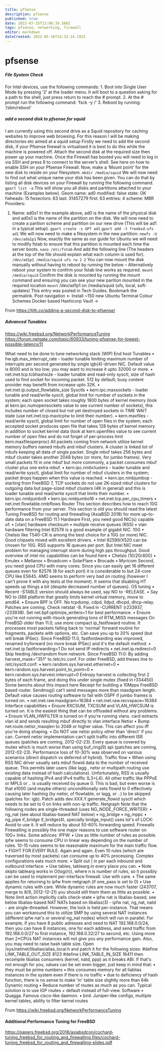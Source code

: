 ```yaml
---
title: pfSense
description: pfsense
published: true
date: 2022-07-25T13:08:39.586Z
tags: pfsense, networking, firewall
editor: markdown
dateCreated: 2022-05-16T14:33:14.193Z
---
```

# pfsense

##### File System Check
For Intel devices, use the following commands:
	1. Boot into Single User Mode by pressing ‘2’ at the loader menu. It will boot to a question asking for a path to the shell, just press return to reach the # prompt.
	2. At the # prompt run the following command: ‘fsck -y /’
	3. Reboot by running: ‘/sbin/reboot’
  
##### add a second disk to pfsense for squid

I am currently using this second drive as a Squid repository for caching websites to improve web browsing. For this reason I will be making directories etc aimed at a squid setup
Firstly we need to add the second disk, if your Pfsense firewall is virtualised it is best to do this while the machine is powered off. Attach the second disk at the required size then power up your machine.
Once the Firewall has booted you will need to log in via SSH and press 8 to connect to the server’s shell. See here on how to enable SSH on your Pfsense Firewall.
Now, make a ‘Mount point’ for the new disk to reside on your filesystem.
`mkdir /media/squid`
We will now need to find out what unique name your disk has been given. You can do that by listing all disk devices on your Firewall by running the following command.
`gpart list -a`
This will show you all disks and partitions attached to your machine (Examples below).
Geom name: ad0
modified: false
state: OK
fwheads: 15
fwsectors: 63
last: 31457279
first: 63
entries: 4
scheme: MBR
Providers:
1. Name: ad0s1
In the example above, ad0 is the name of the physical disk and ad0s1 is the name of the partition on the disk. We will now need to create a parition scheme and partition on our new drive (This will be ad1 in a typical setup).
`gpart create -s GPT ad1`
`gpart add -t freebsd-ufs ad1`
We will now need to make a filesystem in the new partition:
`newfs -U /dev/ada1p1`
Now, exactly the same as our guide for Ubuntu we will need to modify fstab to ensure that this partition is mounted each time the server boots.
`nano /etc/fstab`
And add the following line (The headers at the top of the file should explain what each column is used for).
`/dev/ad1p1 /media/squid ufs rw 2 2`
You can now mount the disk manually without having to reboot by running the below – Alternatively reboot your system to confirm your fstab line works as required.
`mount /media/squid`
Confirm the disk is mounted by running the mount command and ensuring you can see your new parition mounted in the required location
`mount`
/dev/ad1p1 on /media/squid (ufs, local, soft-updates)
This entry was posted in Tech Guides. Bookmark the permalink.
Post navigation
← Install ~150 new Ubuntu Terminal Colour Schemes
Docker based Hashicorp Vault →

From <https://tjth.co/adding-a-second-disk-to-pfsense/> 

##### Advanced Tunables
https://wiki.freebsd.org/NetworkPerformanceTuning
https://forum.netgate.com/topic/60933/tuning-pfsense-for-lowest-possible-latency/11

What need to be done to tune networking stack (WIP)
End host
Tunables
	• hw.igb.max_interrupt_rate - loader tunable limiting maximum number of interrupts per second generated by single igb(4)-driven NIC. Default value is 8000 and is too low; you may want to increase it upto 32000 or more.
	• net.inet.tcp.tcbhashsize - loader tunable and read-only sysctl, size of hash used to find socket for incoming packet. 512 by default; busy content provider may benefit from increase upto 32K.
	• net.inet.ip.output_flowtable_size
Sysctls
	• kern.ipc.maxsockets - loader tunable and read/write sysctl, global limit for number of sockets in the system; each open socket takes roughly 1800 bytes of kernel memory (look at kern.ipc.numopensockets value to see current number of sockets), this includes number of closed but not yet destroyed sockets in TIME WAIT state (use net.inet.tcp.maxtcptw to limit their number).
	• kern.maxfiles - read/write sysctl, global limit for number of open files in the system; each accepted socket produces open file that takes 128 bytes of kernel memory in addition to socket kernel data (look at kern.openfiles value to see current number of open files and do not forget of per-process limit kern.maxfilesperproc)
All packets coming from network utilize kernel memory buffers named mbufs and mbuf clusters. A cluster is linked list of mbufs keeping all data of single packet. Single mbuf takes 256 bytes and mbuf cluster takes another 2048 bytes (or more, for jumbo frames). Very small packets fit in one mbuf but more commonly, a packet consumes mbuf cluster plus one extra mbuf.
	• kern.ipc.nmbclusters - loader tunable and read/write sysctl, global limit for number of mbuf clusters in the system; packet drops happen when this value is reached.
	• kern.ipc.nmbjumbop - starting from FreeBSD 7, TCP sockets do not use 2K-sized mbuf clusters for outgoing data but page-sized mbuf clusters (4K in general) and this is loader tunable and read/write sysctl that limits their number.
	• kern.ipc.nmbjumbo9
	• kern.ipc.nmbjumbo16
	• net.inet.tcp.per_cpu_timers
	• net.inet.flowtable.nmbflows
Router
This section describes how to reach 10G performance from your server.
This section is old you should read the latest Tuning FreeBSD for routing and firewalling (AsiaBSD 2018) for more up-to-date data on a FreeBSD 11.1
Hardware
First, you need good NIC(s) capable of:
	• [vlan] hardware checksum
	• multiple receive queues (RSS)
	• vlan hardware filtering
Intel 82576 is a good example of gigabit NIC.
10G
	• Chelsio like T540-CR is among the best choice for a 10G (or more) NIC. Good chipsets mixed with excellent drivers.
	• Intel 82599/X520 can be chosen for 10G. RSS supports 16 queues per port. But Intel NIC meet problem for managing interrupt storm during high pps throughput.
Good overview of intel nic capabilities can be found here
	• Chelsio (10/20/40G)
	• Emulex
	• Mellanox
	• Broadcom
	• SolarFlare
	• Brocade
	• Myricom
Second, you need good CPU with many cores. Since you can easily get 16 different queues even for 82576 (8 for each port) it is considerable to but 24-core CPU like E5645. AMD seems to perform very bad on routing (however I can't prove it with any tests at the moment).
It seems that disabling HT speeds up things a bit (despite decreased number of queues).
OS tuning
	• Recent -STABLE version should always be used, say NO to -RELEASE.
	• Say NO to i386 platform that greatly limits kernel virtual memory, move to amd64.
	• Ensure BPF is OFF. No tcpdump, cdpd, lldpd, dhcpd, dhcp-relay. Patches are coming. Check netstat -B.
Fixed in -CURRENT (r233937, r233938). Set net.bpf.optimize_writers=1 for best performance.
	• Ensure you're not running with rtsock generating tons of RTM_MISS messages
On FreeBSD older than 11.0, use more compact ip_fastfoward routine. It processes most packets falling back to 'normal' forward routine for fragments, packets with options, etc. Can save you up to 20% speed (but will break IPSec). Since FreeBSD 11.0, fastfordwarding was improved, renamed tryforward (no more break IPSec) and it's the default method.
	• net.inet.ip.fastforwarding=1
Do not send IP redirects
	• net.inet.ip.redirect=0
Skip feeding /dev/random from network. Since FreeBSD 11:0: By adding harvest_mask="351" to /etc/rc.conf. For older FreeBSD, add theses line to /etc/sysctl.conf:
	• kern.random.sys.harvest.ethernet=0
	• kern.random.sys.harvest.point_to_point=0
	• kern.random.sys.harvest.interrupt=0
Entropy harvest is collecting first 2 bytes of each frame, and doing this under single mutex (fixed in r334450) Some benchs about this impact here Receipt for building a 10Mpps FreeBSD based router.
Sendmsg() cat't send messages more than maxdgram length. Default value causes routing software to fail with OSPF if jumbo frames is turned on.
	• net.inet.raw.maxdgram=16384
	• net.inet.raw.recvspace=16384
Interface capabilities
	• Ensure RXCSUM, TXCSUM and VLAN_HWCSUM is turned on. It is the easiest thing that can be offloaded without any problems.
	• Ensure VLAN_HWFILTER is turned on if you're running vlans. card extracts vlan id and sends resulting mbuf directly to vlan interface
Netisr
	• Bump net.route.netisr_maxqlen to 2048 or higher value.
This can affect you iff you're doing shaping.
	• Do NOT use netisr policy other than 'direct' if you can.
Current netisr implementation can't split traffic into different ISR queues (patches are coming, 2012-02-23).
Every queue is covered by mutex which is much worse than using buf_ring(9) api (patches are coming, 2012-02-23).
Performance loss of 10-30% was observed on various scenarios (direct dispatch vs deferred of hybrid).
Traffic flow
	• When using RSS NIC driver usually sets mbuf flowid data to the number of received queue. This permits later users (like lagg , netsr or multipath routing use existing data instead of hash calculations).
Unfortunately, RSS is usually capable of hashing IPv4 and IPv4 traffic (L3+L4). All other traffic like PPPoE or MPLS or .. is usually received by queue 0.
This is bad, but even worse is that e1000 (and maybe others) unconditionally sets flowid to 0 effectively causing later hashing (by netisr, of flowtable, or lagg, or ..) to be skipped (patches for: igb).
Patch adds dev.XXX.Y.generate_flowid sysctl which needs to be set to 0 on links with non-ip traffic.
Netgraph
Note that the following nodes are single-threaded (uses NG_NODE_FORCE_WRITER):
	• ng_nat (see about libalias-based NAT below)
	• ng_bridge
	• ng_mppc
	• ng_pipe
if_bridge
if_bridge(4), specially bridge_input() uses lot's of LOCK: Avoid to use it. It will reduce by about 50-60% forwarding speed.
Firewalls
Firewalling is possibly the one major reasons to use software router on 10G+ links. Some advices:
IPFW:
	• Use as little number of rules as possible. ipfw seems to consume CPU in linear way depending on the number of rules. 10-15 rules seems to be reasonable maximum for the main traffic flow.
	• FIGHT FOR EVERY RULE. Again and again. Even 10 rules (which are traversed by most packets) can consume up to 40% processing. Complex configurations eats much more.
	• Split out | in per each inbound and outbound interface.
	• Use tables, tablearg in every place you can.
	• Note skipto tablearg works in O(log(n)), where n is number of rules, so it possibly can be used to implement per-interface firewall. Use with care.
	• The same applies for returning to ipfw from netgraph (if one_pass is set to 0)
	• Use dynamic rules with care. While dynamic rules are now much faster (243707, merge to 8/9, 2012-12-21) you should still them them as little as possible.
	• Note limit action implicitly calls check-state
	• ipfw nat is libalias-based, see below
libalias-based NAT
NATs based on libalias(3) - ipfw nat, ng_nat, natd - are single-threaded. However, the lock is held per-instance. That means you can workaround this to utilize SMP by using several NAT instances (different ipfw nat's or several ng_nat nodes) which will run in parallel. For example, if you have 8 public adresses and need to NAT 192.168.0.0/24, then you can have 8 instances, one for each address, and send traffic from 192.168.0.0/27 to first instance, 192.168.0.32/27 to second, etc. Using more than 2*CPUs NAT instances will not give you any performance gain.
Also, you may need to raise hash table size. Open /sys/netinet/libalias/alias_local.h and patch it for the following sizes:
 #define LINK_TABLE_OUT_SIZE        8123 
 #define LINK_TABLE_IN_SIZE         16411
then recompile libalias consumers (kernel, natd, ppp) as it breaks ABI. If that's not enough for you, values can be set even bigger, just keep in mind that:
	• they must be prime numbers
	• this consumes memory for all liablias instances in the system even if there is no traffic
	• due to deficiency of hash function, there is no sense to make 'in' table size slightly more than 64k
Dynamic routing
	• Reduce number of routes as much as you can. Typical solution is to use IGP routes + default instead of full-view.
Software
	• Quagga. Famous cisco-like daemon.
	• bird. Juniper-like configs, multiple kernel tables, ability to filter kernel routes

From <https://wiki.freebsd.org/NetworkPerformanceTuning> 

#### Additional Performance Tuning for FreeBSD
https://papers.freebsd.org/2018/asiabsdcon/cochard-tuning_freebsd_for_routing_and_firewalling.files/cochard-tuning_freebsd_for_routing_and_firewalling-slides.pdf


